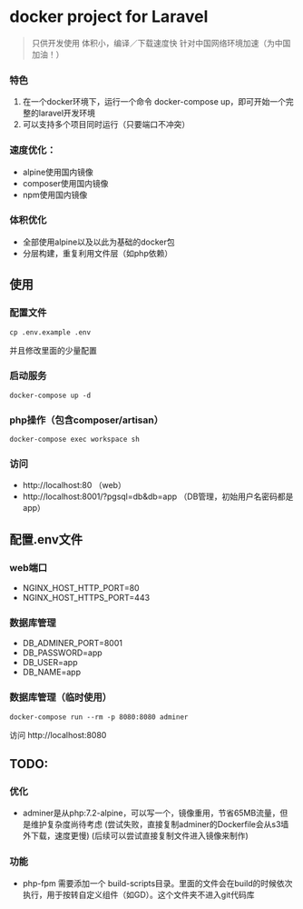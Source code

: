 
# docker project for Laravel
> 只供开发使用
> 体积小，编译／下载速度快
> 针对中国网络环境加速（为中国加油！）


### 特色
1. 在一个docker环境下，运行一个命令 docker-compose up，即可开始一个完整的laravel开发环境
2. 可以支持多个项目同时运行（只要端口不冲突）


### 速度优化：
- alpine使用国内镜像
- composer使用国内镜像
- npm使用国内镜像


### 体积优化
- 全部使用alpine以及以此为基础的docker包
- 分层构建，重复利用文件层（如php依赖）


## 使用


### 配置文件
```shell
cp .env.example .env
```
并且修改里面的少量配置


### 启动服务
```shell
docker-compose up -d
```


### php操作（包含composer/artisan）
```shell
docker-compose exec workspace sh
```


### 访问
- http://localhost:80 （web）
- http://localhost:8001/?pgsql=db&db=app （DB管理，初始用户名密码都是app）


## 配置.env文件

### web端口
- NGINX_HOST_HTTP_PORT=80
- NGINX_HOST_HTTPS_PORT=443


### 数据库管理
- DB_ADMINER_PORT=8001
- DB_PASSWORD=app
- DB_USER=app
- DB_NAME=app


### 数据库管理（临时使用）
```shell
docker-compose run --rm -p 8080:8080 adminer
```
访问 http://localhost:8080


## TODO:

### 优化
- adminer是从php:7.2-alpine，可以写一个，镜像重用，节省65MB流量，但是维护复杂度尚待考虑
  (尝试失败，直接复制adminer的Dockerfile会从s3墙外下载，速度更慢)
  (后续可以尝试直接复制文件进入镜像来制作)

### 功能
- php-fpm 需要添加一个 build-scripts目录。里面的文件会在build的时候依次执行，用于按转自定义组件（如GD）。这个文件夹不进入git代码库